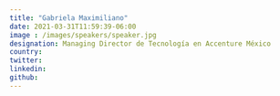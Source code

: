 ```yaml
---
title: "Gabriela Maximiliano"
date: 2021-03-31T11:59:39-06:00
image : /images/speakers/speaker.jpg
designation: Managing Director de Tecnología en Accenture México
country: 
twitter: 
linkedin: 
github: 
---
```


